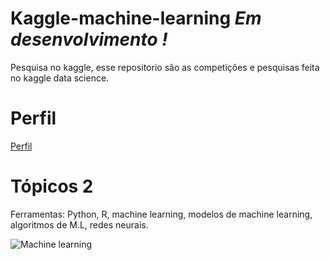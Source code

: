 # Kaggle-machine-learning *Em desenvolvimento !*
Pesquisa no kaggle, esse repositorio são as competições e pesquisas feita no kaggle data science.

# Perfil
[Perfil](https://www.kaggle.com/gallorafael01)

# Tópicos 2
Ferramentas: Python, R, machine learning, modelos de machine learning, algoritmos de M.L, redes neurais.

![Machine learning](https://github.com/RafaelGallo/Kaggle-machine-learning/blob/master/source.gif)
